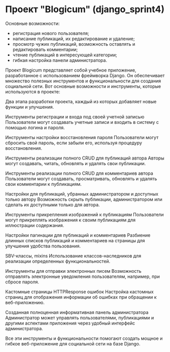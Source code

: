# Проект "Blogicum" (django_sprint4)

Основные возможности:

- регистрация нового пользователя;
- написание публикаций, их редактирование и удаление;
- просмотр чужих публикаций, возможность оставлять и редактировать комментарии;
- чтение публикаций в интересующей категории;
- гибкая настройка панели администратора.

Проект Blogicum представляет собой учебное приложение, разработанное с использованием фреймворка Django. Он обеспечивает множество полезных инструментов и функциональности для создания социальной сети. Вот основные возможности и инструменты, которые используются в проекте:

Два этапа разработки проекта, каждый из которых добавляет новые функции и улучшения.

Инструменты регистрации и входа под своей учетной записью
Пользователи могут создавать учетные записи и входить в систему с помощью логина и пароля.

Инструменты настройки восстановления пароля
Пользователи могут сбросить свой пароль, если забыли его, используя процедуру восстановления.

Инструменты реализации полного CRUD для публикаций автора
Авторы могут создавать, читать, обновлять и удалять свои публикации.

Инструменты реализации полного CRUD для комментариев автора
Пользователи могут создавать, просматривать, обновлять и удалять свои комментарии к публикациям.

Настройки для публикаций, убранных администратором и доступных только автору
Возможность скрыть публикации, администратором или сделать их доступными только для автора.

Инструменты прикрепления изображений к публикациям
Пользователи могут прикреплять изображения к своим публикациям для иллюстрации содержания.

Настройки пагинации для публикаций и комментариев
Разбиение длинных списков публикаций и комментариев на страницы для улучшения удобства пользования.

SBV-классы, mixins
Использование классов-наследников для реализации определенных функциональностей.

Инструменты для отправки электронных писем
Возможность отправлять электронные уведомления пользователям, например, при сбросе пароля.

Кастомные страницы HTTPResponse ошибок
Настройка кастомных страниц для отображения информации об ошибках при обращении к веб-приложению.

Созданная полноценная информативная панель администратора
Администратор может управлять пользователями, публикациями и другими аспектами приложения через удобный интерфейс администратора.

Все эти инструменты и функциональности помогают создать мощное и гибкое веб-приложение для социальной сети на базе Django.
